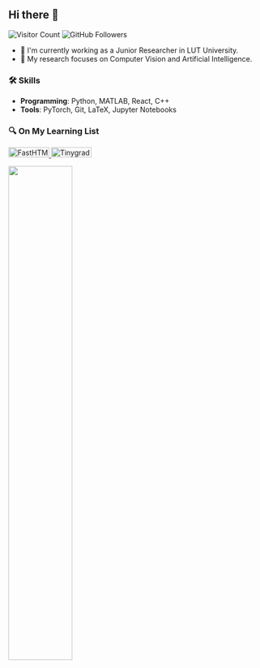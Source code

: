 <h2> Hi there 👋 </h2>

![Visitor Count](https://visitor-badge.laobi.icu/badge?page_id=Jookare.Jookare)
![GitHub Followers](https://img.shields.io/github/followers/Jookare?label=Followers&style=social)

- 📝 I'm currently working as a Junior Researcher in LUT University.
- 🌱 My research focuses on Computer Vision and Artificial Intelligence.

<h3> 🛠 Skills </h3>

- **Programming**: Python, MATLAB, React, C++
- **Tools**: PyTorch, Git, LaTeX, Jupyter Notebooks
  
<h3> 🔍 On My Learning List </h3>

<div>
 <a href="https://github.com/AnswerDotAI/fasthtml" title="FastHTML: A Python web framework">
  <img src="https://fastht.ml/assets/logo.svg" alt="FastHTML" height="20px" width="80">
 </a>
 <a href="https://github.com/geohot/tinygrad" title="TinyGrad: Minimalistic deep learning framework">
  <img src="https://github.com/tinygrad/tinygrad/blob/master/docs/logo_tiny_dark.svg"  alt="Tinygrad"  height="20px" width="80">
 </a>
</div>
  
<p align="left">
  <img height="50%" width="auto" src ="https://github-readme-stats.vercel.app/api/top-langs/?username=Jookare&layout=compact&hide_border=true&theme=darcula&bg_color=00000000&langs_count=6&hide=jupyter%20notebook,tex,css,php,html&exclude_repo=Operating-Systems-LUT">
</p>

<!--
**Jookare/Jookare** is a ✨ _special_ ✨ repository because its `README.md` (this file) appears on your GitHub profile.

Here are some ideas to get you started:

- 🔭 I’m currently working on ...
- 🌱 I’m currently learning ...
- 👯 I’m looking to collaborate on ...
- 🤔 I’m looking for help with ...
- 💬 Ask me about ...
- 📫 How to reach me: ...
- 😄 Pronouns: ...
- ⚡ Fun fact: ...
-->
